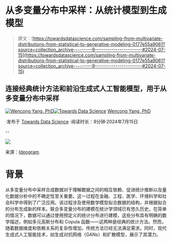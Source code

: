 # 从多变量分布中采样：从统计模型到生成模型

> 原文：[https://towardsdatascience.com/sampling-from-multivariate-distributions-from-statistical-to-generative-modeling-0177e55a9061?source=collection_archive---------9-----------------------#2024-07-15](https://towardsdatascience.com/sampling-from-multivariate-distributions-from-statistical-to-generative-modeling-0177e55a9061?source=collection_archive---------9-----------------------#2024-07-15)

## 连接经典统计方法和前沿生成式人工智能模型，用于从多变量分布中采样

[](https://medium.com/@yangwconion?source=post_page---byline--0177e55a9061--------------------------------)[![Wencong Yang, PhD](../Images/9fc2c73c81473637365adb234e2a042b.png)](https://medium.com/@yangwconion?source=post_page---byline--0177e55a9061--------------------------------)[](https://towardsdatascience.com/?source=post_page---byline--0177e55a9061--------------------------------)[![Towards Data Science](../Images/a6ff2676ffcc0c7aad8aaf1d79379785.png)](https://towardsdatascience.com/?source=post_page---byline--0177e55a9061--------------------------------) [Wencong Yang, PhD](https://medium.com/@yangwconion?source=post_page---byline--0177e55a9061--------------------------------)

·发布于 [Towards Data Science](https://towardsdatascience.com/?source=post_page---byline--0177e55a9061--------------------------------) ·阅读时长：8分钟·2024年7月15日

--

![](../Images/f02bc060770f4ceb43cdb0d7a1726180.png)

来源：[Ideogram](https://ideogram.ai/).

# 背景

从多变量分布中采样合成数据对于理解数据之间的相互依赖、促进统计推断以及量化数据分析中的不确定性至关重要。这一过程在金融、工程、医学、环境科学和社会科学中得到了广泛应用。该过程涉及使用数学模型拟合数据的结构，并根据拟合的分布生成新的样本。联合多变量分布的建模在统计学领域已有悠久历史。在简单的情况下，数据可以通过使用预定义的统计分布进行建模，这些分布具有明确的数学描述，例如多元高斯分布和 Copula 函数——这两种是经典的统计方法。然而，随着数据维度和依赖关系的复杂性增加，传统方法已经无法满足需求。同时，现代生成式人工智能技术，如生成对抗网络（GANs）和扩散模型，展示了其潜力。
